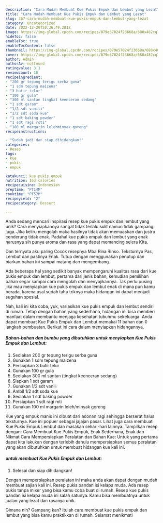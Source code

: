```yaml
---
description: "Cara Mudah Membuat Kue Pukis Empuk dan Lembut yang Lezat"
title: "Cara Mudah Membuat Kue Pukis Empuk dan Lembut yang Lezat"
slug: 367-cara-mudah-membuat-kue-pukis-empuk-dan-lembut-yang-lezat
category: Uncategorized
date: 2022-12-20T20:36:49.281Z
image: https://img-global.cpcdn.com/recipes/079e57024f23668a/680x482cq70/kue-pukis-empuk-dan-lembut-foto-resep-utama.jpg
hideToc: false
enableToc: true
enableTocContent: false
thumbnail: https://img-global.cpcdn.com/recipes/079e57024f23668a/680x482cq70/kue-pukis-empuk-dan-lembut-foto-resep-utama.jpg
cover: https://img-global.cpcdn.com/recipes/079e57024f23668a/680x482cq70/kue-pukis-empuk-dan-lembut-foto-resep-utama.jpg
author: Admin
authorAv: notfound
ratingvalue: 3.1
reviewcount: 10
recipeingredient:
- "200 gr tepung terigu serba guna"
- "1 sdm tepung maizena"
- "3 butir telur"
- "100 gr gula"
- "300 ml santan tingkat keenceran sedang"
- "1 sdt garam"
- "1/2 sdt vanili"
- "1/2 sdt soda kue"
- "1 sdt baking powder"
- "1 sdt ragi roti"
- "100 ml margarin lelehminyak goreng"
recipeinstructions:

- "Sudah jadi dan siap dihidangkan!"
categories:
- Resep
tags:
- kue
- pukis
- empuk

katakunci: kue pukis empuk 
nutrition: 163 calories
recipecuisine: Indonesian
preptime: "PT14M"
cooktime: "PT57M"
recipeyield: "2"
recipecategory: Dessert

---
```





Anda sedang mencari inspirasi resep kue pukis empuk dan lembut yang unik? Cara menyiapkannya sangat tidak terlalu sulit namun tidak gampang juga. Jika keliru mengolah maka hasilnya tidak akan memuaskan dan justru cenderung tidak enak. Padahal kue pukis empuk dan lembut yang enak harusnya sih punya aroma dan rasa yang dapat memancing selera Kita.





Dan ternyata aku paling Cocok resepnya Mba Rina Rinso. Teksturnya Pas, Lembut dan pastinya Enak. Tutup dengan menggunakan penutup dan biarkan bahan ini sampai matang dan mengembang.

Ada beberapa hal yang sedikit banyak mempengaruhi kualitas rasa dari kue pukis empuk dan lembut, pertama dari jenis bahan, kemudian pemilihan bahan segar sampai cara mengolah dan menyajikannya. Tak perlu pusing jika mau menyiapkan kue pukis empuk dan lembut enak di mana pun kamu berada, karena asal sudah tahu triknya maka hidangan ini dapat menjadi suguhan spesial.






Nah, kali ini kita coba, yuk, variasikan kue pukis empuk dan lembut sendiri di rumah. Tetap dengan bahan yang sederhana, hidangan ini bisa memberi manfaat dalam membantu menjaga kesehatan tubuhmu sekeluarga. Anda dapat membuat Kue Pukis Empuk dan Lembut memakai 11 bahan dan 0 langkah pembuatan. Berikut ini cara dalam menyiapkan hidangannya.

<!--inarticleads1-->

##### Bahan-bahan dan bumbu yang dibutuhkan untuk menyiapkan Kue Pukis Empuk dan Lembut:

1. Sediakan 200 gr tepung terigu serba guna
1. Gunakan 1 sdm tepung maizena
1. Persiapkan 3 butir telur
1. Gunakan 100 gr gula
1. Sediakan 300 ml santan (tingkat keenceran sedang)
1. Siapkan 1 sdt garam
1. Gunakan 1/2 sdt vanili
1. Ambil 1/2 sdt soda kue
1. Sediakan 1 sdt baking powder
1. Persiapkan 1 sdt ragi roti
1. Gunakan 100 ml margarin leleh/minyak goreng


Kue yang empuk manis ini dibuat dari adonan ragi sehingga berserat halus teksturnya. Kue ini popuer sebagai jajajan pasar. Lihat juga cara membuat Kue Pukis Empuk Lembut dan masakan sehari-hari lainnya. Tampilkan resep dengan: Cara Membuat Kue Pukis Empuk, Enak Sederhana, Enak dan Nikmat Cara Mempersiapkan Peralatan dan Bahan Kue: Untuk yang pertama dapat kita lakukan dengan terlebih dahulu mempersiapkan semua peralatan yang akan dibutuhkan untuk membuat hidangan kue kali ini. 

<!--inarticleads2-->

#####  untuk membuat Kue Pukis Empuk dan Lembut:


1. Selesai dan siap dihidangkan!

Dengan mempersiapkan peralatan ini maka anda akan dapat dengan mudah membuat sajian kali ini. Resep pukis pandan isi kelapa muda. Ada resep pukis tanpa mixer yang bisa kamu coba buat di rumah. Resep kue pukis pandan isi kelapa muda ini salah satunya. Kamu bisa membuatnya untuk jualan yang lezat dan rasanya unik. 

Gimana nih? Gampang kan? Itulah cara membuat kue pukis empuk dan lembut yang bisa kamu praktikkan di rumah. Selamat menikmati
